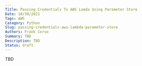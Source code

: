 ```yaml
---
Title: Passing Credentials To AWS Lamda Using Parameter Store
Date: 10/30/2021
Tags: AWS
Category: Python
Slug: passing-credentials-aws-lambda-parameter-store
Authors: Frank Corso
Summary: TBD
Description: TBD
Status: draft
---
```

TBD
